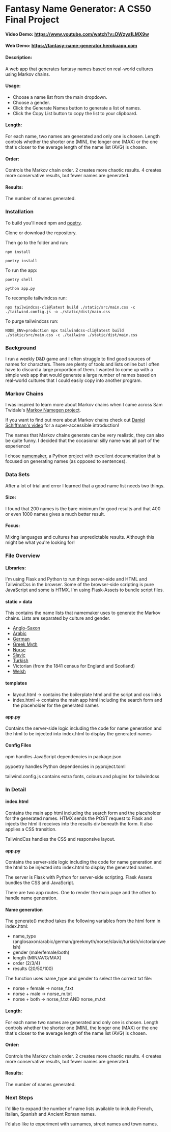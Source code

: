 # Fantasy Name Generator: A CS50 Final Project
#### Video Demo:  https://www.youtube.com/watch?v=DWzya1LMX9w
#### Web Demo: https://fantasy-name-generator.herokuapp.com
#### Description:
A web app that generates fantasy names based on real-world cultures using Markov chains.

#### Usage:
- Choose a name list from the main dropdown.
- Choose a gender.
- Click the Generate Names button to generate a list of names.
- Click the Copy List button to copy the list to your clipboard.

#### Length:
For each name, two names are generated and only one is chosen. Length controls whether the shorter one (MIN), the longer one (MAX) or the one that's closer to the average length of the name list (AVG) is chosen.

#### Order:
Controls the Markov chain order. 2 creates more chaotic results. 4 creates more conservative results, but fewer names are generated.

#### Results:
The number of names generated.

### Installation

To build you'll need npm and [poetry](https://github.com/python-poetry/poetry).

Clone or download the repository.

Then go to the folder and run:

`npm install`

`poetry install`

To run the app:

`poetry shell`

`python app.py`

To recompile tailwindcss run:

`npx tailwindcss-cli@latest build ./static/src/main.css -c ./tailwind.config.js -o ./static/dist/main.css`

To purge tailwindcss run:

`NODE_ENV=production npx tailwindcss-cli@latest build ./static/src/main.css -c ./tailwino ./static/dist/main.css`


### Background

I run a weekly D&D game and I often struggle to find good sources of names for characters. There are plenty of tools and lists online but I often have to discard a large proportion of them. I wanted to come up with a simple web app that would generate a large number of names based on real-world cultures that I could easily copy into another program.

### Markov Chains
I was inspired to learn more about Markov chains when I came across Sam Twidale's [Markov Namegen project](https://www.samcodes.co.uk/project/markov-namegen/).

If you want to find out more about Markov chains check out [Daniel Schiffman's video](https://www.youtube.com/watch?v=eGFJ8vugIWA) for a super-accessible introduction!

The names that Markov chains generate can be very realistic, they can also be quite funny. I decided that the occasional silly name was all part of the experience!

I chose [namemaker](https://github.com/Rickmsd/namemaker), a Python project with excellent documentation that is focused on generating names (as opposed to sentences).

### Data Sets

After a lot of trial and error I learned that a good name list needs two things.

#### Size:
I found that 200 names is the bare minimum for good results and that 400 or even 1000 names gives a much better result.

#### Focus:
Mixing languages and cultures has unpredictable results. Although this might be what you're looking for!


### File Overview

#### Libraries:
I'm using Flask and Python to run things server-side and HTML and TailwindCss in the browser. Some of the browser-side scripting is pure JavaScript and some is HTMX. I'm using Flask-Assets to bundle script files.

#### static > data
This contains the name lists that namemaker uses to generate the Markov chains. Lists are separated by culture and gender.

- [Anglo-Saxon](https://s-gabriel.org/names/engoldenglish.shtml)
- [Arabic](https://en.wikipedia.org/wiki/List_of_Arabic_given_names)
- [German](https://s-gabriel.org/names/german.shtml)
- [Greek Myth](https://en.wikipedia.org/wiki/List_of_Greek_mythological_figures)
- [Norse](https://www.ellipsis.cx/~liana/names/norse/landnamabok.html)
- [Slavic](https://heraldry.sca.org/names/paul/)
- [Turkish](https://en.wikipedia.org/wiki/Category:Turkish_given_names)
- Victorian (from the 1841 census for England and Scotland)
- [Welsh](http://www.namenerds.com/welsh/lists.html)

#### templates

- layout.html -> contains the boilerplate html and the script and css links
- index.html -> contains the main app html including the search form and the placeholder for the generated names

#### app.py

Contains the server-side logic including the code for name generation and the html to be injected into index.html to display the generated names

#### Config Files

npm handles JavaScript dependencies in package.json

pypoetry handles Python dependencies in pyproject.toml

tailwind.config.js contains extra fonts, colours and plugins for tailwindcss

### In Detail

#### index.html
Contains the main app html including the search form and the placeholder for the generated names. HTMX sends the POST request to Flask and injects the html it receives into the results div beneath the form. It also applies a CSS transition.

TailwindCss handles the CSS and responsive layout.

#### app.py
Contains the server-side logic including the code for name generation and the html to be injected into index.html to display the generated names.

The server is Flask with Python for server-side scripting. Flask Assets bundles the CSS and JavaScript.

There are two app routes. One to render the main page and the other to handle name generation.

#### Name generation

The generate() method takes the following variables from the html form in index.html:

- name_type (anglosaxon/arabic/german/greekmyth/norse/slavic/turkish/victorian/welsh)
- gender (male/female/both)
- length (MIN/AVG/MAX)
- order (2/3/4)
- results (20/50/100)

The function uses name_type and gender to select the correct txt file:
- norse + female -> norse_f.txt
- norse + male -> norse_m.txt
- norse + both -> norse_f.txt AND norse_m.txt

#### Length:
For each name two names are generated and only one is chosen. Length controls whether the shorter one (MIN), the longer one (MAX) or the one that's closer to the average length of the name list (AVG) is chosen.

#### Order:
Controls the Markov chain order. 2 creates more chaotic results. 4 creates more conservative results, but fewer names are generated.

#### Results:
The number of names generated.

### Next Steps
I'd like to expand the number of name lists available to include French, Italian, Spanish and Ancient Roman names.

I'd also like to experiment with surnames, street names and town names.



